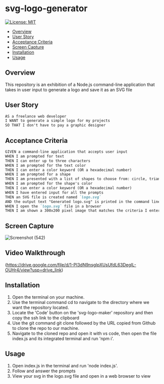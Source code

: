 # svg-logo-generator

[![License: MIT](https://img.shields.io/badge/License-MIT-yellow.svg)](https://opensource.org/licenses/MIT)

- [Overview](#Overview)
- [User Story](#User-Story)
- [Acceptance Criteria](#Acceptance-Criteria)
- [Screen Capture](#Screen-Capture)
- [Installation](#Installation)
- [Usage](#Usage)

## Overview
This repository is an exhibition of a Node.js command-line application that takes in user input to generate a logo and save it as an SVG file

## User Story
```md
AS a freelance web developer
I WANT to generate a simple logo for my projects
SO THAT I don't have to pay a graphic designer
```

## Acceptance Criteria
```md
GIVEN a command-line application that accepts user input
WHEN I am prompted for text
THEN I can enter up to three characters
WHEN I am prompted for the text color
THEN I can enter a color keyword (OR a hexadecimal number)
WHEN I am prompted for a shape
THEN I am presented with a list of shapes to choose from: circle, triangle, and square
WHEN I am prompted for the shape's color
THEN I can enter a color keyword (OR a hexadecimal number)
WHEN I have entered input for all the prompts
THEN an SVG file is created named `logo.svg`
AND the output text "Generated logo.svg" is printed in the command line
WHEN I open the `logo.svg` file in a browser
THEN I am shown a 300x200 pixel image that matches the criteria I entered
```

## Screen Capture
![Screenshot (542)](https://github.com/cip170/svg-logo-generator/assets/134829009/0f5658c3-5f81-405e-9779-2750f5de1cc2)

## Video Walkthrough
(https://drive.google.com/file/d/1-PI3dN9nsgIpXUsUfdL63DegIL-OUHr4/view?usp=drive_link)

## Installation

1. Open the terminal on your machine.
2. Use the terminal command cd to navigate to the directory where we want the repository located.
3. Locate the 'Code' button on the 'svg-logo-maker' repository and then copy the ssh link to the clipboard
4. Use the git command git clone followed by the URL copied from Github to clone the repo to our machine.
5. Navigate to the cloned repo and open it with vs code, then open the file index.js and its integrated terminal and run 'npm i'.

## Usage
1. Open index.js in the terminal and run 'node index.js'.
2. Follow and answer the prompts
3. View your svg in the logo.svg file and open in a web browser to view
